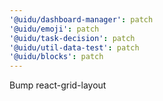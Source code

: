 ```yaml
---
'@uidu/dashboard-manager': patch
'@uidu/emoji': patch
'@uidu/task-decision': patch
'@uidu/util-data-test': patch
'@uidu/blocks': patch
---
```


Bump react-grid-layout
